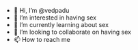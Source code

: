 - 👋 Hi, I’m @vedpadu
- 👀 I’m interested in having sex
- 🌱 I’m currently learning about sex
- 💞️ I’m looking to collaborate on having sex
- 📫 How to reach me 

<!---
vedpadu/vedpadu is a ✨ special ✨ repository because its `README.md` (this file) appears on your GitHub profile.
You can click the Preview link to take a look at your changes.
--->
